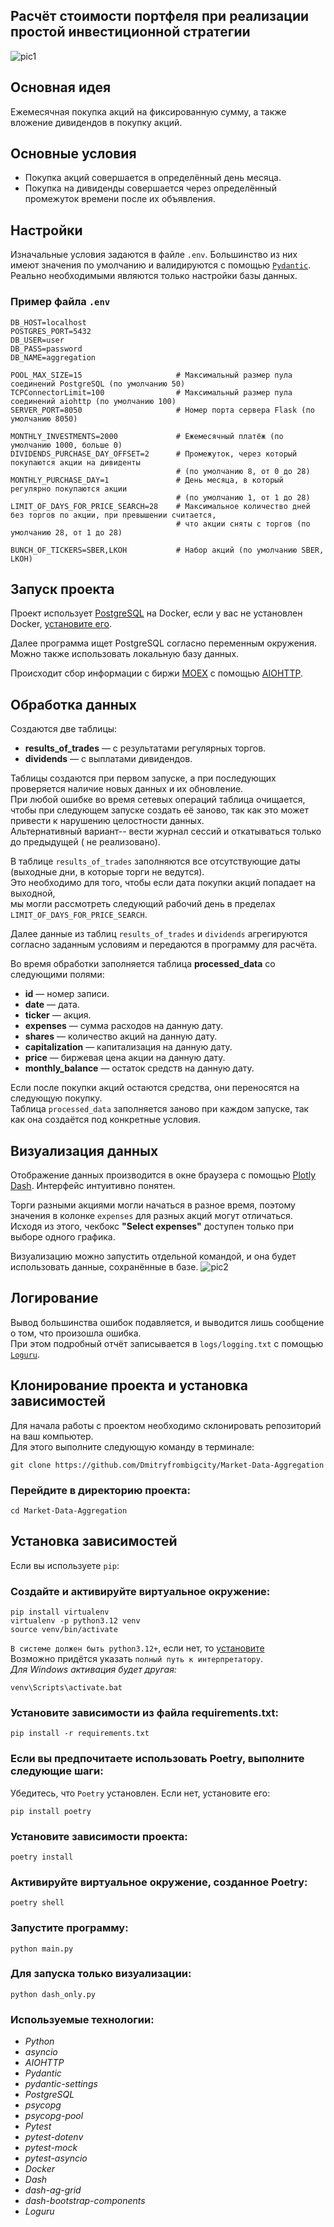 ## Расчёт стоимости портфеля при реализации простой инвестиционной стратегии
![pic1](https://github.com/user-attachments/assets/43dcd15b-e525-4ad9-824f-7e0488151656)

## Основная идея
Ежемесячная покупка акций на фиксированную сумму, а также вложение дивидендов в покупку акций.

## Основные условия
- Покупка акций совершается в определённый день месяца.
- Покупка на дивиденды совершается через определённый промежуток времени после их объявления.

## Настройки
Изначальные условия задаются в файле `.env`. Большинство из них имеют значения по умолчанию и валидируются с помощью [`Pydantic`](https://docs.pydantic.dev/).  
Реально необходимыми являются только настройки базы данных.

### Пример файла `.env`
```env
DB_HOST=localhost
POSTGRES_PORT=5432
DB_USER=user
DB_PASS=password
DB_NAME=aggregation

POOL_MAX_SIZE=15                     # Максимальный размер пула соединений PostgreSQL (по умолчанию 50)
TCPConnectorLimit=100                # Максимальный размер пула соединений aiohttp (по умолчанию 100)
SERVER_PORT=8050                     # Номер порта сервера Flask (по умолчанию 8050)

MONTHLY_INVESTMENTS=2000             # Ежемесячный платёж (по умолчанию 1000, больше 0)
DIVIDENDS_PURCHASE_DAY_OFFSET=2      # Промежуток, через который покупаются акции на дивиденты
                                     # (по умолчанию 8, от 0 до 28)
MONTHLY_PURCHASE_DAY=1               # День месяца, в который регулярно покупаются акции
                                     # (по умолчанию 1, от 1 до 28)
LIMIT_OF_DAYS_FOR_PRICE_SEARCH=28    # Максимальное количество дней без торгов по акции, при превышении считается,
                                     # что акции сняты с торгов (по умолчанию 28, от 1 до 28)

BUNCH_OF_TICKERS=SBER,LKOH           # Набор акций (по умолчанию SBER, LKOH)
```

## Запуск проекта

Проект использует [PostgreSQL](https://www.postgresql.org/) на Docker, если у вас не установлен Docker, [установите его](https://www.docker.com/).

Далее программа ищет PostgreSQL согласно переменным окружения. Можно также использовать локальную базу данных.

Происходит сбор информации с биржи [MOEX](https://www.moex.com/) с помощью [AIOHTTP](https://docs.aiohttp.org/en/stable/).

## Обработка данных

Создаются две таблицы:

- **results_of_trades** — с результатами регулярных торгов.
- **dividends** — с выплатами дивидендов.

Таблицы создаются при первом запуске, а при последующих проверяется наличие новых данных и их обновление.  
При любой ошибке во время сетевых операций таблица очищается, чтобы при следующем запуске создать её заново, 
так как это может привести к нарушению целостности данных.  
Альтернативный вариант-- вести журнал сессий и откатываться только до предыдущей ( не реализовано).

В таблице `results_of_trades` заполняются все отсутствующие даты (выходные дни, в которые торги не ведутся).  
Это необходимо для того, чтобы если дата покупки акций попадает на выходной,  
мы могли рассмотреть следующий рабочий день в пределах `LIMIT_OF_DAYS_FOR_PRICE_SEARCH`.

Далее данные из таблиц `results_of_trades` и `dividends` агрегируются согласно заданным условиям и передаются в программу для расчёта.

Во время обработки заполняется таблица **processed_data** со следующими полями:

- **id** — номер записи.
- **date** — дата.
- **ticker** — акция.
- **expenses** — сумма расходов на данную дату.
- **shares** — количество акций на данную дату.
- **capitalization** — капитализация на данную дату.
- **price** — биржевая цена акции на данную дату.
- **monthly_balance** — остаток средств на данную дату.

Если после покупки акций остаются средства, они переносятся на следующую покупку.  
Таблица `processed_data` заполняется заново при каждом запуске, так как она создаётся под конкретные условия.

## Визуализация данных

Отображение данных производится в окне браузера с помощью [Plotly Dash](https://dash.plotly.com/). Интерфейс интуитивно понятен.

Торги разными акциями могли начаться в разное время, поэтому значения в колонке `expenses` для разных акций могут отличаться.  
Исходя из этого, чекбокс **"Select expenses"** доступен только при выборе одного графика.

Визуализацию можно запустить отдельной командой, и она будет использовать данные, сохранённые в базе.
![pic2](https://github.com/user-attachments/assets/23aad819-f3fa-4ed3-ad5d-eecf26c6fec9)

## Логирование
Вывод большинства ошибок подавляется, и выводится лишь сообщение о том, что произошла ошибка.  
При этом подробный отчёт записывается в `logs/logging.txt` с помощью [`Loguru`](https://loguru.readthedocs.io/en/stable/).

## Клонирование проекта и установка зависимостей
Для начала работы с проектом необходимо склонировать репозиторий на ваш компьютер.  
Для этого выполните следующую команду в терминале:
```
git clone https://github.com/Dmitryfrombigcity/Market-Data-Aggregation
```
### Перейдите в директорию проекта:
```
cd Market-Data-Aggregation
```
## Установка зависимостей
Если вы используете `pip`:  
### Создайте и активируйте виртуальное окружение:
```
pip install virtualenv
virtualenv -p python3.12 venv
source venv/bin/activate
```
`В системе должен быть python3.12+`, если нет, то [установите](https://www.python.org/downloads/)  
  Возможно придётся указать `полный путь к интерпретатору`.  
  *Для Windows активация будет другая:*
  ```
  venv\Scripts\activate.bat
  ```
### Установите зависимости из файла requirements.txt:
```
pip install -r requirements.txt
```
### Если вы предпочитаете использовать Poetry, выполните следующие шаги:
Убедитесь, что `Poetry` установлен. Если нет, установите его:
```
pip install poetry
```
### Установите зависимости проекта:
```
poetry install
```
### Активируйте виртуальное окружение, созданное Poetry:
```
poetry shell
```
### Запустите программу:
```
python main.py
```
### Для запуска только визуализации:
```
python dash_only.py
```
### Используемые технологии:
- *Python*
- *asyncio*
- *AIOHTTP*
- *Pydantic*
- *pydantic-settings*
- *PostgreSQL*
- *psycopg*
- *psycopg-pool*
- *Pytest*
- *pytest-dotenv*
- *pytest-mock*
- *pytest-asyncio*
- *Docker*
- *Dash*
- *dash-ag-grid*
- *dash-bootstrap-components*
- *Loguru*


